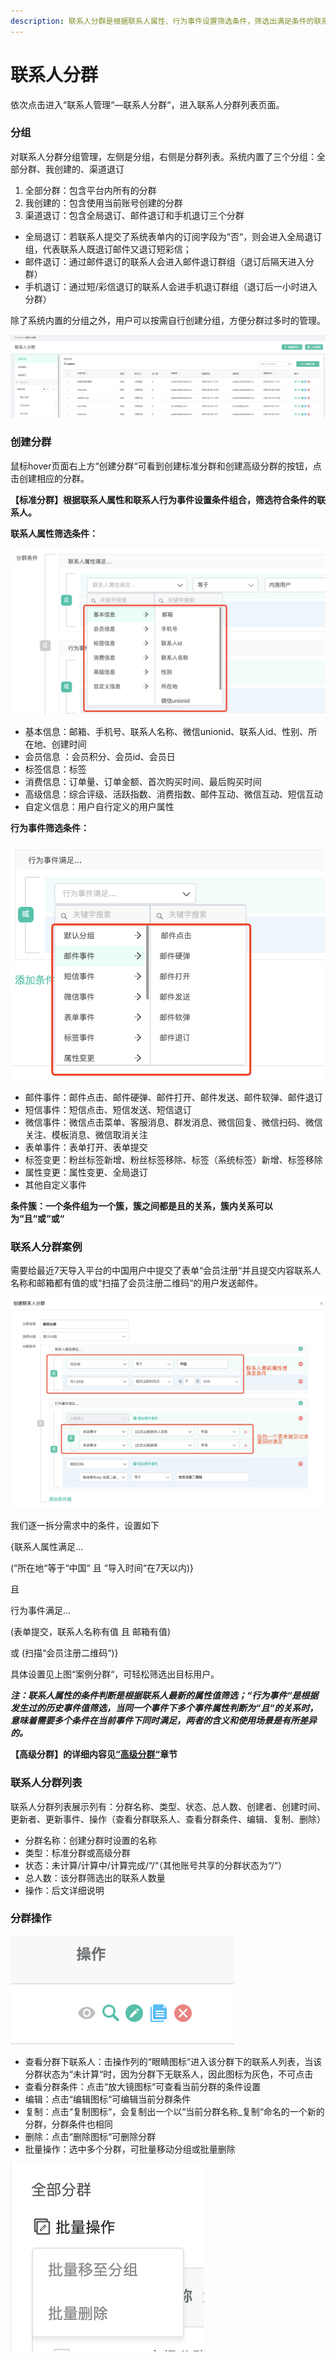 ```yaml
---
description: 联系人分群是根据联系人属性、行为事件设置筛选条件，筛选出满足条件的联系人，保存为联系人分群，作为营销活动的受众来源。
---
```


# 联系人分群

依次点击进入“联系人管理“—联系人分群“，进入联系人分群列表页面。

### 分组

对联系人分群分组管理，左侧是分组，右侧是分群列表。系统内置了三个分组：全部分群、我创建的、渠道退订

1. 全部分群：包含平台内所有的分群
2. 我创建的：包含使用当前账号创建的分群
3. 渠道退订：包含全局退订、邮件退订和手机退订三个分群

* 全局退订：若联系人提交了系统表单内的订阅字段为“否“，则会进入全局退订组，代表联系人既退订邮件又退订短彩信；
* 邮件退订：通过邮件退订的联系人会进入邮件退订群组（退订后隔天进入分群）
* 手机退订：通过短/彩信退订的联系人会进手机退订群组（退订后一小时进入分群）

除了系统内置的分组之外，用户可以按需自行创建分组，方便分群过多时的管理。

![&#x8054;&#x7CFB;&#x4EBA;&#x5206;&#x7FA4;&#x5217;&#x8868;](../.gitbook/assets/image%20%28114%29.png)

### 创建分群

鼠标hover页面右上方“创建分群“可看到创建标准分群和创建高级分群的按钮，点击创建相应的分群。

**【标准分群】根据联系人属性和联系人行为事件设置条件组合，筛选符合条件的联系人。**

**联系人属性筛选条件：**

![](../.gitbook/assets/image%20%28331%29.png)

* 基本信息：邮箱、手机号、联系人名称、微信unionid、联系人id、性别、所在地、创建时间
* 会员信息 ：会员积分、会员id、会员日
* 标签信息：标签
* 消费信息：订单量、订单金额、首次购买时间、最后购买时间
* 高级信息：综合评级、活跃指数、消费指数、邮件互动、微信互动、短信互动
* 自定义信息：用户自行定义的用户属性

**行为事件筛选条件：**

![](../.gitbook/assets/image%20%284%29.png)

* 邮件事件：邮件点击、邮件硬弹、邮件打开、邮件发送、邮件软弹、邮件退订
* 短信事件：短信点击、短信发送、短信退订
* 微信事件：微信点击菜单、客服消息、群发消息、微信回复、微信扫码、微信关注、模板消息、微信取消关注
* 表单事件：表单打开、表单提交
* 标签变更：粉丝标签新增、粉丝标签移除、标签（系统标签）新增、标签移除
* 属性变更：属性变更、全局退订
* 其他自定义事件

**条件簇：一个条件组为一个簇，簇之间都是且的关系，簇内关系可以为“且“或“或“**

### 联系人分群案例

需要给最近7天导入平台的中国用户中提交了表单“会员注册“并且提交内容联系人名称和邮箱都有值的或“扫描了会员注册二维码“的用户发送邮件。

![&#x6848;&#x4F8B;&#x5206;&#x7FA4;](../.gitbook/assets/image%20%28443%29.png)

我们逐一拆分需求中的条件，设置如下

{联系人属性满足...

\(“所在地“等于“中国“ 且 “导入时间“在7天以内\)}

且

行为事件满足...

\(表单提交，联系人名称有值 且 邮箱有值\)

或 \(扫描“会员注册二维码“\)}

具体设置见上图“案例分群“，可轻松筛选出目标用户。

_**注：联系人属性的条件判断是根据联系人最新的属性值筛选；“行为事件“是根据发生过的历史事件值筛选，当同一个事件下多个事件属性判断为“且“的关系时，意味着需要多个条件在当前事件下同时满足，两者的含义和使用场景是有所差异的。**_

**【高级分群】的详细内容见**[**“高级分群“**](gao-ji-fen-qun.md)**章节**

### 联系人分群列表

联系人分群列表展示列有：分群名称、类型、状态、总人数、创建者、创建时间、更新者、更新事件、操作（查看分群联系人、查看分群条件、编辑、复制、删除）

* 分群名称：创建分群时设置的名称
* 类型：标准分群或高级分群
* 状态：未计算/计算中/计算完成/“/“（其他账号共享的分群状态为“/“）
* 总人数：该分群筛选出的联系人数量
* 操作：后文详细说明

### 分群操作

![&#x5206;&#x7FA4;&#x64CD;&#x4F5C;](../.gitbook/assets/image%20%28431%29.png)

* 查看分群下联系人：击操作列的“眼睛图标“进入该分群下的联系人列表，当该分群状态为“未计算“时，因为分群下无联系人，因此图标为灰色，不可点击
* 查看分群条件：点击“放大镜图标“可查看当前分群的条件设置
* 编辑：点击“编辑图标“可编辑当前分群条件
* 复制：点击“复制图标“，会复制出一个以“当前分群名称\_复制“命名的一个新的分群，分群条件也相同
* 删除：点击“删除图标“可删除分群
* 批量操作：选中多个分群，可批量移动分组或批量删除

![](../.gitbook/assets/image%20%28219%29.png)


